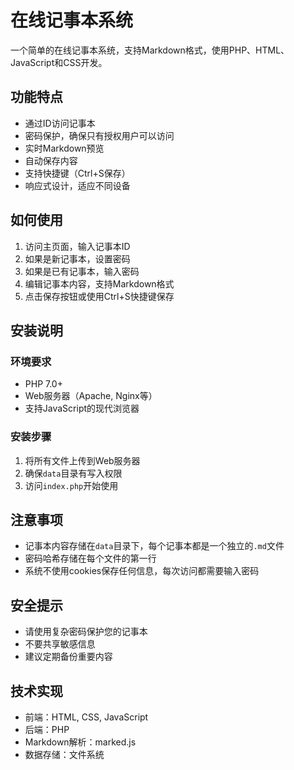 # 在线记事本系统

一个简单的在线记事本系统，支持Markdown格式，使用PHP、HTML、JavaScript和CSS开发。

## 功能特点

- 通过ID访问记事本
- 密码保护，确保只有授权用户可以访问
- 实时Markdown预览
- 自动保存内容
- 支持快捷键（Ctrl+S保存）
- 响应式设计，适应不同设备

## 如何使用

1. 访问主页面，输入记事本ID
2. 如果是新记事本，设置密码
3. 如果是已有记事本，输入密码
4. 编辑记事本内容，支持Markdown格式
5. 点击保存按钮或使用Ctrl+S快捷键保存

## 安装说明

### 环境要求

- PHP 7.0+
- Web服务器（Apache, Nginx等）
- 支持JavaScript的现代浏览器

### 安装步骤

1. 将所有文件上传到Web服务器
2. 确保`data`目录有写入权限
3. 访问`index.php`开始使用

## 注意事项

- 记事本内容存储在`data`目录下，每个记事本都是一个独立的`.md`文件
- 密码哈希存储在每个文件的第一行
- 系统不使用cookies保存任何信息，每次访问都需要输入密码

## 安全提示

- 请使用复杂密码保护您的记事本
- 不要共享敏感信息
- 建议定期备份重要内容

## 技术实现

- 前端：HTML, CSS, JavaScript
- 后端：PHP
- Markdown解析：marked.js
- 数据存储：文件系统 